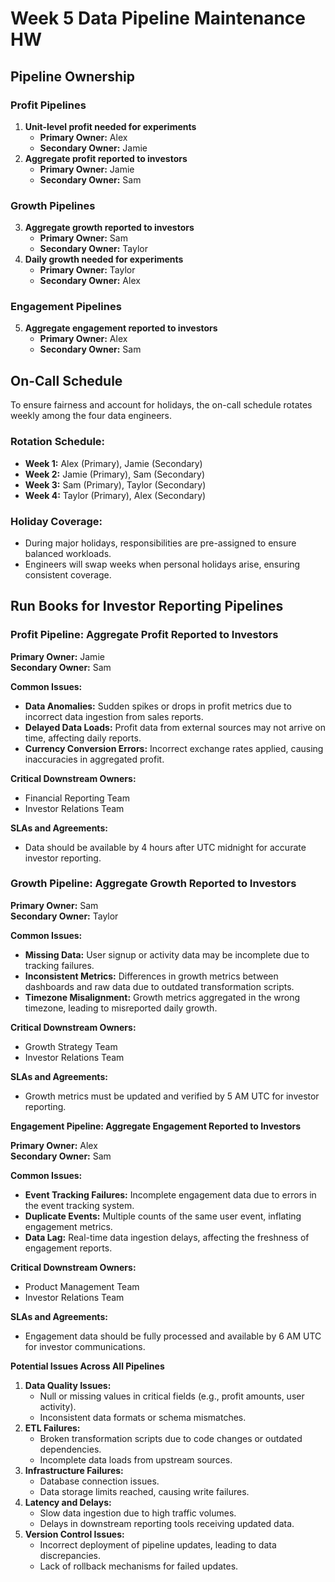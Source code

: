 # Week 5 Data Pipeline Maintenance HW

## **Pipeline Ownership**

### **Profit Pipelines**

1. **Unit-level profit needed for experiments**  
   * **Primary Owner:** Alex  
   * **Secondary Owner:** Jamie  
2. **Aggregate profit reported to investors**  
   * **Primary Owner:** Jamie  
   * **Secondary Owner:** Sam

### **Growth Pipelines**

3. **Aggregate growth reported to investors**  
   * **Primary Owner:** Sam  
   * **Secondary Owner:** Taylor  
4. **Daily growth needed for experiments**  
   * **Primary Owner:** Taylor  
   * **Secondary Owner:** Alex

### **Engagement Pipelines**

5. **Aggregate engagement reported to investors**  
   * **Primary Owner:** Alex  
   * **Secondary Owner:** Sam

## 

## **On-Call Schedule**

To ensure fairness and account for holidays, the on-call schedule rotates weekly among the four data engineers.

### **Rotation Schedule:**

* **Week 1:** Alex (Primary), Jamie (Secondary)  
* **Week 2:** Jamie (Primary), Sam (Secondary)  
* **Week 3:** Sam (Primary), Taylor (Secondary)  
* **Week 4:** Taylor (Primary), Alex (Secondary)

### **Holiday Coverage:**

* During major holidays, responsibilities are pre-assigned to ensure balanced workloads.  
* Engineers will swap weeks when personal holidays arise, ensuring consistent coverage.

## 

## **Run Books for Investor Reporting Pipelines**

### **Profit Pipeline: Aggregate Profit Reported to Investors**

**Primary Owner:** Jamie  
**Secondary Owner:** Sam

**Common Issues:**

* **Data Anomalies:** Sudden spikes or drops in profit metrics due to incorrect data ingestion from sales reports.  
* **Delayed Data Loads:** Profit data from external sources may not arrive on time, affecting daily reports.  
* **Currency Conversion Errors:** Incorrect exchange rates applied, causing inaccuracies in aggregated profit.

**Critical Downstream Owners:**

* Financial Reporting Team  
* Investor Relations Team

**SLAs and Agreements:**

* Data should be available by 4 hours after UTC midnight for accurate investor reporting.

### **Growth Pipeline: Aggregate Growth Reported to Investors**

**Primary Owner:** Sam  
**Secondary Owner:** Taylor

**Common Issues:**

* **Missing Data:** User signup or activity data may be incomplete due to tracking failures.  
* **Inconsistent Metrics:** Differences in growth metrics between dashboards and raw data due to outdated transformation scripts.  
* **Timezone Misalignment:** Growth metrics aggregated in the wrong timezone, leading to misreported daily growth.

**Critical Downstream Owners:**

* Growth Strategy Team  
* Investor Relations Team

**SLAs and Agreements:**

* Growth metrics must be updated and verified by 5 AM UTC for investor reporting.

**Engagement Pipeline: Aggregate Engagement Reported to Investors**

**Primary Owner:** Alex  
**Secondary Owner:** Sam

**Common Issues:**

* **Event Tracking Failures:** Incomplete engagement data due to errors in the event tracking system.  
* **Duplicate Events:** Multiple counts of the same user event, inflating engagement metrics.  
* **Data Lag:** Real-time data ingestion delays, affecting the freshness of engagement reports.

**Critical Downstream Owners:**

* Product Management Team  
* Investor Relations Team

**SLAs and Agreements:**

* Engagement data should be fully processed and available by 6 AM UTC for investor communications.

**Potential Issues Across All Pipelines**

1. **Data Quality Issues:**  
   * Null or missing values in critical fields (e.g., profit amounts, user activity).  
   * Inconsistent data formats or schema mismatches.  
2. **ETL Failures:**  
   * Broken transformation scripts due to code changes or outdated dependencies.  
   * Incomplete data loads from upstream sources.  
3. **Infrastructure Failures:**  
   * Database connection issues.  
   * Data storage limits reached, causing write failures.  
4. **Latency and Delays:**  
   * Slow data ingestion due to high traffic volumes.  
   * Delays in downstream reporting tools receiving updated data.  
5. **Version Control Issues:**  
   * Incorrect deployment of pipeline updates, leading to data discrepancies.  
   * Lack of rollback mechanisms for failed updates.